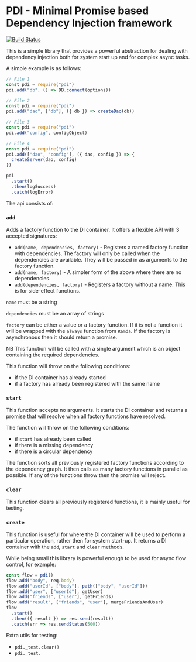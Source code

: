 # PDI - Minimal Promise based Dependency Injection framework

[![Build Status](https://travis-ci.org/davidgtonge/pdi.svg?branch=master)](https://travis-ci.org/davidgtonge/pdi)

This is a simple library that provides a powerful abstraction for dealing with dependency injection both for system start up and for complex async tasks.

A simple example is as follows:

```js
// File 1
const pdi = require("pdi")
pdi.add("db", () => DB.connect(options))

// File 2
const pdi = require("pdi")
pdi.add("dao", ["db"], ({ db }) => createDao(db))

// File 3
const pdi = require("pdi")
pdi.add("config", configObject)

// File 4
const pdi = require("pdi")
pdi.add(["dao", "config"], ({ dao, config }) => {
  createServer(dao, config)
})

pdi
  .start()
  .then(logSuccess)
  .catch(logError)
```

The api consists of:

### `add`

Adds a factory function to the DI container. It offers a flexible API with 3 accepted signatures:

* `add(name, dependencies, factory)` - Registers a named factory function with dependencies. The factory will only be called when the dependencies are available. They will be passed in as arguments to the factory function.
* `add(name, factory)` - A simpler form of the above where there are no dependencies.
* `add(dependencies, factory)` - Registers a factory without a name. This is for side-effect functions.

`name` must be a string

`dependencies` must be an array of strings

`factory` can be either a value or a factory function. If it is not a function it will be wrapped with the `always` function from `Ramda`. If the factory is asynchronous then it should return a promise.

NB This function will be called with a single argument which is an object containing
the required dependencies.

This function will throw on the following conditions:

* if the DI container has already started
* if a factory has already been registered with the same name

### `start`

This function accepts no arguments. It starts the DI container and returns a promise that will resolve when all factory functions have resolved.

The function will throw on the following conditions:

* if `start` has already been called
* if there is a missing dependency
* if there is a circular dependency

The function sorts all previously registered factory functions according to the dependency graph. It then calls as many factory functions in parallel as possible. If any of the functions throw then the promise will reject.

### `clear`

This function clears all previously registered functions, it is mainly useful for testing.

### `create`

This function is useful for where the DI container will be used to perform a particular operation, rather then for system start-up. It returns a DI container with the `add`, `start` and `clear` methods.

While being small this library is powerful enough to be used for async flow
control, for example:

```javascript
const flow = pdi()
flow.add("body", req.body)
flow.add("userId", ["body"], path(["body", "userId"]))
flow.add("user", ["userId"], getUser)
flow.add("friends", ["user"], getFriends)
flow.add("result", ["friends", "user"], mergeFriendsAndUser)
flow
  .start()
  .then(({ result }) => res.send(result))
  .catch(err => res.sendStatus(500))
```

Extra utils for testing:

* `pdi._test.clear()`
* `pdi._test.`
